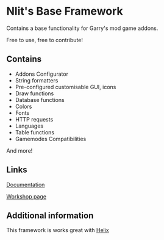 # Nlit's Base Framework

Contains a base functionality for Garry's mod game addons.

Free to use, free to contribute!

## Contains

- Addons Configurator
- String formatters
- Pre-configured customisable GUI, icons
- Draw functions
- Database functions
- Colors
- Fonts
- HTTP requests
- Languages
- Table functions
- Gamemodes Compatibilities

And more! 

## Links

[Documentation](http://codelit.github.io/gmod-nlit-base/)

[Workshop page](https://steamcommunity.com/sharedfiles/filedetails/?id=2394292123)

## Additional information
This framework is works great with [Helix](https://gethelix.co/)